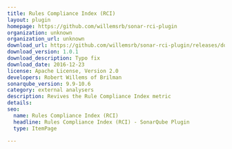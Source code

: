 ```yaml
---
title: Rules Compliance Index (RCI)
layout: plugin
homepage: https://github.com/willemsrb/sonar-rci-plugin
organization: unknown
organization_url: unknown
download_url: https://github.com/willemsrb/sonar-rci-plugin/releases/download/sonar-rci-plugin-1.0.1/sonar-rci-plugin-1.0.1.jar
download_version: 1.0.1
download_description: Typo fix
download_date: 2016-12-23
license: Apache License, Version 2.0
developers: Robert Willems of Brilman
sonarqube_version: 9.9-10.6
category: external analysers
description: Revives the Rule Compliance Index metric
details: 
seo:
  name: Rules Compliance Index (RCI)
  headline: Rules Compliance Index (RCI) - SonarQube Plugin
  type: ItemPage

---
```

